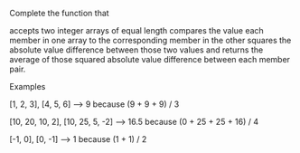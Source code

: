 Complete the function that

accepts two integer arrays of equal length
compares the value each member in one array to the corresponding member in the other
squares the absolute value difference between those two values
and returns the average of those squared absolute value difference between each member pair.

Examples

[1, 2, 3], [4, 5, 6]              -->   9   because (9 + 9 + 9) / 3

[10, 20, 10, 2], [10, 25, 5, -2]  -->  16.5 because (0 + 25 + 25 + 16) / 4

[-1, 0], [0, -1]                  -->   1   because (1 + 1) / 2
